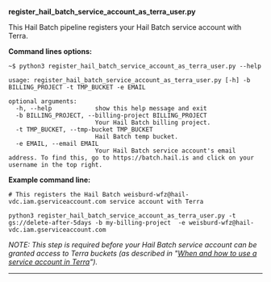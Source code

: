 
**register_hail_batch_service_account_as_terra_user.py** 

This Hail Batch pipeline registers your Hail Batch service account with Terra.   


**Command lines options:**
```
~$ python3 register_hail_batch_service_account_as_terra_user.py --help

usage: register_hail_batch_service_account_as_terra_user.py [-h] -b BILLING_PROJECT -t TMP_BUCKET -e EMAIL

optional arguments:
  -h, --help            show this help message and exit
  -b BILLING_PROJECT, --billing-project BILLING_PROJECT
                        Your Hail Batch billing project.
  -t TMP_BUCKET, --tmp-bucket TMP_BUCKET
                        Hail Batch temp bucket.
  -e EMAIL, --email EMAIL
                        Your Hail Batch service account's email address. To find this, go to https://batch.hail.is and click on your username in the top right.
```

**Example command line:**
```
# This registers the Hail Batch weisburd-wfz@hail-vdc.iam.gserviceaccount.com service account with Terra

python3 register_hail_batch_service_account_as_terra_user.py -t gs://delete-after-5days -b my-billing-project  -e weisburd-wfz@hail-vdc.iam.gserviceaccount.com
```

*NOTE: This step is required before your Hail Batch service account can be granted access to Terra buckets (as described in "[When and how to use a service account in Terra](https://support.terra.bio/hc/en-us/articles/7448594459931-When-and-how-to-use-a-service-account-in-Terra)").*

---
